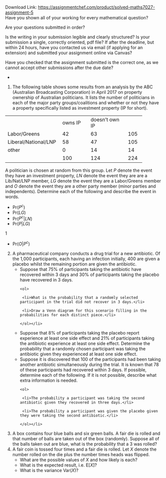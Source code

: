 Download Link: https://assignmentchef.com/product/solved-maths7027-assignment-5
<br>
Have you shown all of your working for every mathematical question?

Are your questions submitted in order?

Is the writing in your submission legible and clearly structured?  Is your submission a single, correctly oriented, pdf file?  If after the deadline, but within 24 hours, have you contacted us via email (if applying for an extension) and submitted your assignment online via Canvas?

Have you checked that the assignment submitted is the correct one, as we cannot accept other submissions after the due date?

<ul>

 <li></li>

</ul>

<ol>

 <li>The following table shows some results from an analysis by the ABC (Australian Broadcasting Corporation) in April 2017 on property ownership of Australian politicians. It lists the number of politicians in each of the major party groups/coalitions and whether or not they have a property specifically listed as investment property (IP for short).</li>

</ol>

<table width="377">

 <tbody>

  <tr>

   <td width="160"> </td>

   <td width="75">owns IP</td>

   <td width="104">doesn’t own IP</td>

   <td width="38"> </td>

  </tr>

  <tr>

   <td width="160">Labor/Greens</td>

   <td width="75">42</td>

   <td width="104">63</td>

   <td width="38">105</td>

  </tr>

  <tr>

   <td width="160">Liberal/National/LNP</td>

   <td width="75">58</td>

   <td width="104">47</td>

   <td width="38">105</td>

  </tr>

  <tr>

   <td width="160">other</td>

   <td width="75">0</td>

   <td width="104">14</td>

   <td width="38">14</td>

  </tr>

  <tr>

   <td width="160"> </td>

   <td width="75">100</td>

   <td width="104">124</td>

   <td width="38">224</td>

  </tr>

 </tbody>

</table>

A politician is chosen at random from this group. Let <em>P </em>denote the event they have an investment property, <em>LN </em>denote the event they are are a Lib/Nat/LNP member, <em>LG </em>denote the event they are a Labor/Greens member and <em>O </em>denote the event they are a other party member (minor parties and independents). Determine each of the following and describe the event in words.

<ul>

 <li>Pr(<em>P<sup>c</sup></em>)</li>

 <li>Pr(<em>LG</em>)</li>

 <li>Pr(<em>P<sup>c</sup></em>|<em>LN</em>)</li>

 <li>Pr(<em>P</em>|<em>LG</em>)</li>

</ul>

1

<ul>

 <li>Pr(<em>O</em>|<em>P<sup>c</sup></em>)</li>

</ul>

<ol start="2">

 <li>A pharmaceutical company conducts a drug trial for a new antibiotic. Of the 1<em>,</em>000 participants, each having an infection initially, 400 are given a placebo whilst the remaining portion are given the antibiotic.

  <ul>

   <li>Suppose that 75% of participants taking the antibiotic have recovered within 3 days and 30% of participants taking the placebo have recovered in 3 days.

    <ol>

     <li>What is the probability that a randomly selected participant in the trial did not recover in 3 days.</li>

     <li>Draw a Venn diagram for this scenario filling in the probabilities for each distinct piece.</li>

    </ol></li>

   <li>Suppose that 8% of participants taking the placebo report experience at least one side effect and 21% of participants taking the antibiotic experience at least one side effect. Determine the probability that a randomly chosen participant was taking the antibiotic given they experienced at least one side effect.</li>

   <li>Suppose it is discovered that 100 of the participants had been taking another antibiotic simultaneously during the trial. It is known that 78 of these participants had recovered within 3 days. If possible, determine each of the following. If it is not possible, describe what extra information is needed.

    <ol>

     <li>The probability a participant was taking the second antibiotic given they recovered in three days.</li>

     <li>The probability a participant was given the placebo given they were taking the second antibiotic.</li>

    </ol></li>

  </ul></li>

</ol>

<ol start="3">

 <li>A box contains four blue balls and six green balls. A fair die is rolled and that number of balls are taken out of the box (randomly). Suppose all of the balls taken out are blue, what is the probability that a 3 was rolled?</li>

 <li>A fair coin is tossed four times and a fair die is rolled. Let <em>X </em>denote the number rolled on the die plus the number times heads was flipped.

  <ul>

   <li>What are the possible values of <em>X </em>and how likely is each?</li>

   <li>What is the expected result, i.e. E[<em>X</em>]?</li>

   <li>What is the variance Var(<em>X</em>)?</li>

  </ul></li>

</ol>